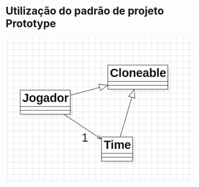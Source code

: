 # Utilização do padrão de projeto Prototype

![diagrama.png](src%2Fmain%2Fresources%2FDiagramaDeClasses%2Fdiagrama.png)